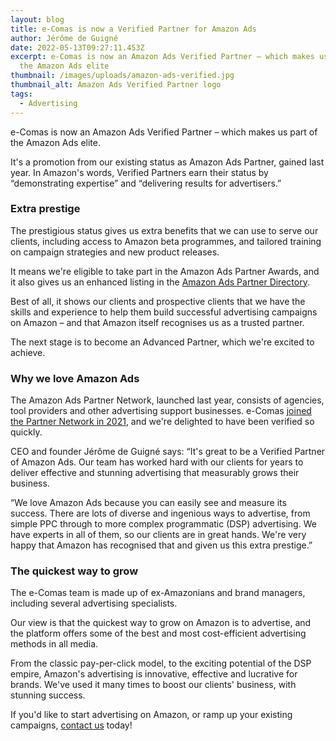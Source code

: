 ```yaml
---
layout: blog
title: e-Comas is now a Verified Partner for Amazon Ads
author: Jérôme de Guigné
date: 2022-05-13T09:27:11.453Z
excerpt: e-Comas is now an Amazon Ads Verified Partner – which makes us part of
  the Amazon Ads elite
thumbnail: /images/uploads/amazon-ads-verified.jpg
thumbnail_alt: Amazon Ads Verified Partner logo
tags:
  - Advertising
---
```

<!--StartFragment-->

e-Comas is now an Amazon Ads Verified Partner – which makes us part of the Amazon Ads elite.

It's a promotion from our existing status as Amazon Ads Partner, gained last year. In Amazon's words, Verified Partners earn their status by “demonstrating expertise” and “delivering results for advertisers.”

### Extra prestige

The prestigious status gives us extra benefits that we can use to serve our clients, including access to Amazon beta programmes, and tailored training on campaign strategies and new product releases.

It means we're eligible to take part in the Amazon Ads Partner Awards, and it also gives us an enhanced listing in the [Amazon Ads Partner Directory](https://advertising.amazon.com/partners/directory/details/amzn1.ads1.ma1.cj3vydv54i8qcb80mhstj0em0//).

Best of all, it shows our clients and prospective clients that we have the skills and experience to help them build successful advertising campaigns on Amazon – and that Amazon itself recognises us as a trusted partner.

The next stage is to become an Advanced Partner, which we're excited to achieve.

### Why we love Amazon Ads

The Amazon Ads Partner Network, launched last year, consists of agencies, tool providers and other advertising support businesses. e-Comas [joined the Partner Network in 2021](https://e-comas.com/2021/09/22/e-comas-is-named-official-amazon-advertising-partner.html), and we're delighted to have been verified so quickly.

CEO and founder Jérôme de Guigné says: “It's great to be a Verified Partner of Amazon Ads. Our team has worked hard with our clients for years to deliver effective and stunning advertising that measurably grows their business.

“We love Amazon Ads because you can easily see and measure its success. There are lots of diverse and ingenious ways to advertise, from simple PPC through to more complex programmatic (DSP) advertising. We have experts in all of them, so our clients are in great hands. We're very happy that Amazon has recognised that and given us this extra prestige.”

### The quickest way to grow

The e-Comas team is made up of ex-Amazonians and brand managers, including several advertising specialists.

Our view is that the quickest way to grow on Amazon is to advertise, and the platform offers some of the best and most cost-efficient advertising methods in all media.

From the classic pay-per-click model, to the exciting potential of the DSP empire, Amazon's advertising is innovative, effective and lucrative for brands. We've used it many times to boost our clients' business, with stunning success.  

If you'd like to start advertising on Amazon, or ramp up your existing campaigns, [contact us](e-comas.com/contact.html) today!

<!--EndFragment-->